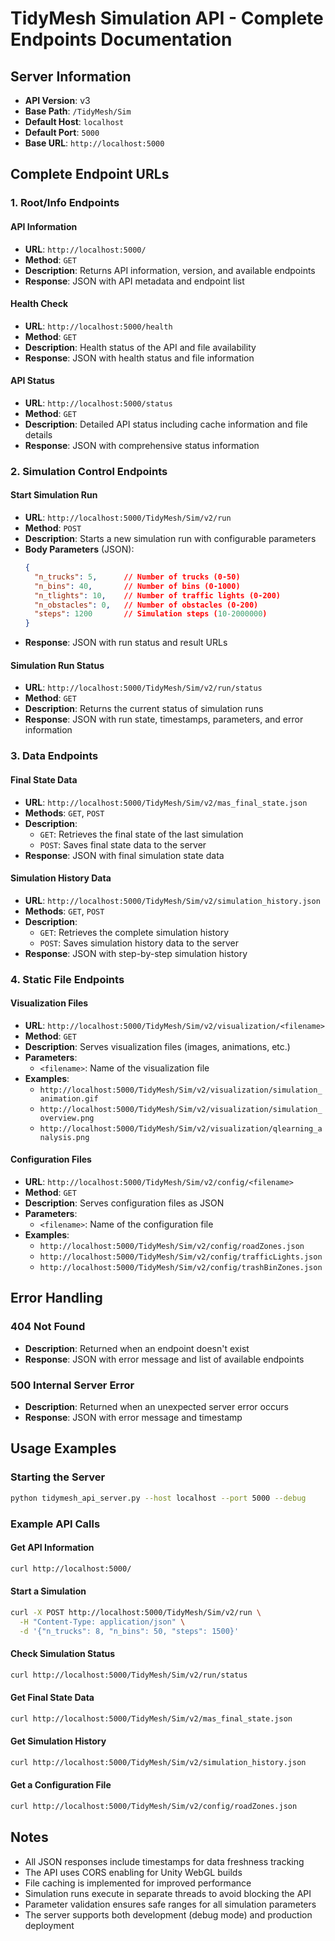 # TidyMesh Simulation API - Complete Endpoints Documentation

## Server Information
- **API Version**: v3
- **Base Path**: `/TidyMesh/Sim`
- **Default Host**: `localhost`
- **Default Port**: `5000`
- **Base URL**: `http://localhost:5000`

## Complete Endpoint URLs

### 1. Root/Info Endpoints

#### API Information
- **URL**: `http://localhost:5000/`
- **Method**: `GET`
- **Description**: Returns API information, version, and available endpoints
- **Response**: JSON with API metadata and endpoint list

#### Health Check
- **URL**: `http://localhost:5000/health`
- **Method**: `GET`
- **Description**: Health status of the API and file availability
- **Response**: JSON with health status and file information

#### API Status
- **URL**: `http://localhost:5000/status`
- **Method**: `GET`
- **Description**: Detailed API status including cache information and file details
- **Response**: JSON with comprehensive status information

### 2. Simulation Control Endpoints

#### Start Simulation Run
- **URL**: `http://localhost:5000/TidyMesh/Sim/v2/run`
- **Method**: `POST`
- **Description**: Starts a new simulation run with configurable parameters
- **Body Parameters** (JSON):
  ```json
  {
    "n_trucks": 5,      // Number of trucks (0-50)
    "n_bins": 40,       // Number of bins (0-1000)
    "n_tlights": 10,    // Number of traffic lights (0-200)
    "n_obstacles": 0,   // Number of obstacles (0-200)
    "steps": 1200       // Simulation steps (10-2000000)
  }
  ```
- **Response**: JSON with run status and result URLs

#### Simulation Run Status
- **URL**: `http://localhost:5000/TidyMesh/Sim/v2/run/status`
- **Method**: `GET`
- **Description**: Returns the current status of simulation runs
- **Response**: JSON with run state, timestamps, parameters, and error information

### 3. Data Endpoints

#### Final State Data
- **URL**: `http://localhost:5000/TidyMesh/Sim/v2/mas_final_state.json`
- **Methods**: `GET`, `POST`
- **Description**: 
  - `GET`: Retrieves the final state of the last simulation
  - `POST`: Saves final state data to the server
- **Response**: JSON with final simulation state data

#### Simulation History Data
- **URL**: `http://localhost:5000/TidyMesh/Sim/v2/simulation_history.json`
- **Methods**: `GET`, `POST`
- **Description**: 
  - `GET`: Retrieves the complete simulation history
  - `POST`: Saves simulation history data to the server
- **Response**: JSON with step-by-step simulation history

### 4. Static File Endpoints

#### Visualization Files
- **URL**: `http://localhost:5000/TidyMesh/Sim/v2/visualization/<filename>`
- **Method**: `GET`
- **Description**: Serves visualization files (images, animations, etc.)
- **Parameters**: 
  - `<filename>`: Name of the visualization file
- **Examples**:
  - `http://localhost:5000/TidyMesh/Sim/v2/visualization/simulation_animation.gif`
  - `http://localhost:5000/TidyMesh/Sim/v2/visualization/simulation_overview.png`
  - `http://localhost:5000/TidyMesh/Sim/v2/visualization/qlearning_analysis.png`

#### Configuration Files
- **URL**: `http://localhost:5000/TidyMesh/Sim/v2/config/<filename>`
- **Method**: `GET`
- **Description**: Serves configuration files as JSON
- **Parameters**: 
  - `<filename>`: Name of the configuration file
- **Examples**:
  - `http://localhost:5000/TidyMesh/Sim/v2/config/roadZones.json`
  - `http://localhost:5000/TidyMesh/Sim/v2/config/trafficLights.json`
  - `http://localhost:5000/TidyMesh/Sim/v2/config/trashBinZones.json`

## Error Handling

### 404 Not Found
- **Description**: Returned when an endpoint doesn't exist
- **Response**: JSON with error message and list of available endpoints

### 500 Internal Server Error
- **Description**: Returned when an unexpected server error occurs
- **Response**: JSON with error message and timestamp

## Usage Examples

### Starting the Server
```bash
python tidymesh_api_server.py --host localhost --port 5000 --debug
```

### Example API Calls

#### Get API Information
```bash
curl http://localhost:5000/
```

#### Start a Simulation
```bash
curl -X POST http://localhost:5000/TidyMesh/Sim/v2/run \
  -H "Content-Type: application/json" \
  -d '{"n_trucks": 8, "n_bins": 50, "steps": 1500}'
```

#### Check Simulation Status
```bash
curl http://localhost:5000/TidyMesh/Sim/v2/run/status
```

#### Get Final State Data
```bash
curl http://localhost:5000/TidyMesh/Sim/v2/mas_final_state.json
```

#### Get Simulation History
```bash
curl http://localhost:5000/TidyMesh/Sim/v2/simulation_history.json
```

#### Get a Configuration File
```bash
curl http://localhost:5000/TidyMesh/Sim/v2/config/roadZones.json
```

## Notes

- All JSON responses include timestamps for data freshness tracking
- The API uses CORS enabling for Unity WebGL builds
- File caching is implemented for improved performance
- Simulation runs execute in separate threads to avoid blocking the API
- Parameter validation ensures safe ranges for all simulation parameters
- The server supports both development (debug mode) and production deployment
